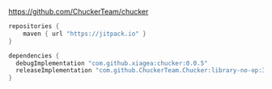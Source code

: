 https://github.com/ChuckerTeam/chucker

```groovy
repositories {
    maven { url "https://jitpack.io" }
}
```

```groovy
dependencies {
  debugImplementation "com.github.xiagea:chucker:0.0.5"
  releaseImplementation "com.github.ChuckerTeam.Chucker:library-no-op:3.2.0"
}
```